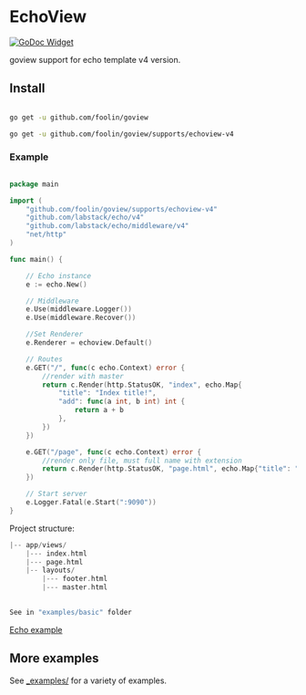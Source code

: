 # EchoView

[![GoDoc Widget]][GoDoc] 

goview support for echo template v4 version.

## Install
```bash

go get -u github.com/foolin/goview

go get -u github.com/foolin/goview/supports/echoview-v4

```

### Example

```go

package main

import (
	"github.com/foolin/goview/supports/echoview-v4"
	"github.com/labstack/echo/v4"
	"github.com/labstack/echo/middleware/v4"
	"net/http"
)

func main() {

	// Echo instance
	e := echo.New()

	// Middleware
	e.Use(middleware.Logger())
	e.Use(middleware.Recover())

	//Set Renderer
	e.Renderer = echoview.Default()

	// Routes
	e.GET("/", func(c echo.Context) error {
		//render with master
		return c.Render(http.StatusOK, "index", echo.Map{
			"title": "Index title!",
			"add": func(a int, b int) int {
				return a + b
			},
		})
	})

	e.GET("/page", func(c echo.Context) error {
		//render only file, must full name with extension
		return c.Render(http.StatusOK, "page.html", echo.Map{"title": "Page file title!!"})
	})

	// Start server
	e.Logger.Fatal(e.Start(":9090"))
}

```

Project structure:
```go
|-- app/views/
    |--- index.html          
    |--- page.html
    |-- layouts/
        |--- footer.html
        |--- master.html
    

See in "examples/basic" folder
```

[Echo example](https://github.com/foolin/goview/tree/master/_examples/echo-v4)


           
## More examples

See [_examples/](https://github.com/foolin/goview/blob/master/_examples/) for a variety of examples.

[GoDoc]: https://godoc.org/github.com/foolin/goview/supports/echoview-v4
[GoDoc Widget]: https://godoc.org/github.com/foolin/goview/supports/echoview-v4?status.svg
